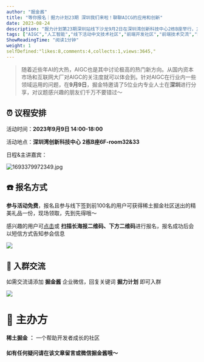```yaml
---
author: "掘金酱"
title: "等你报名｜掘力计划23期 深圳我们来啦！聊聊AICG的应用和创新"
date: 2023-08-24
description: "掘力计划第23期深圳站线下沙龙9月2日在深圳湾创新科技中心2栋B座举行，主题为：AIGC的实践和创新。报名并线下参与前100的用户有精美礼品相赠～感兴趣的不要错过哟"
tags: ["AIGC","人工智能","线下活动中文技术社区","前端开发社区","前端技术交流","前端框架教程","JavaScript 学习资源","CSS 技巧与最佳实践","HTML5 最新动态","前端工程师职业发展","开源前端项目","前端技术趋势"]
ShowReadingTime: "阅读1分钟"
weight: 1
selfDefined:"likes:8,comments:4,collects:1,views:3645,"
---
```

> 随着近些年AI的大热，AIGC也是其中讨论极高的热门新方向。从国内资本市场和互联网大厂对AIGC的关注度就可以体会到。针对AIGC在行业内一些领域运用的问题，在**9月9日**，掘金特邀请了5位业内专业人士在**深圳**进行分享，对议题感兴趣的朋友们千万不要错过～

⏰ 议程安排
------

活动时间：**2023年9月9日 14:00-18:00**

活动地点：**深圳湾创新科技中心** **2栋B座6F-room32&33**

日程&主讲嘉宾：

![1693379972349.jpg](/images/jueJin/dd2199479f274fb.png)

☎️ 报名方式
-------

**参与活动免费**，报名且参与线下签到前100名的用户可获得稀土掘金社区送出的精美礼品一份，现场领取，先到先得哦～

感兴趣的用户可[点击](https://www.bagevent.com/event/8686417?bag_track=wenzhang "https://www.bagevent.com/event/8686417?bag_track=wenzhang")或 **扫描长海报二维码、下方二维码**进行报名，报名成功后会以短信方式告知参会信息

![](/images/jueJin/d3cd9941ed8f4de.png)

💬 入群交流
-------

如需交流请添加 **掘金酱** 企业微信，回复关键词 **掘力计划** 即可入群

![](/images/jueJin/3ba3c34a3775459.png)

🌟 主办方
======

**稀土掘金** **：** 一个帮助开发者成长的社区

#### 如有任何疑问请在该文章留言或微信掘金酱哦～